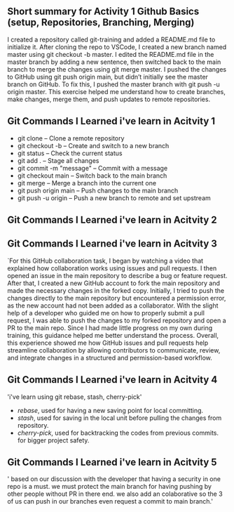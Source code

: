 ## Short summary for Activity 1 Github Basics (setup, Repositories, Branching, Merging)

I created a repository called git-training and added a README.md file to initialize it. After cloning the repo to VSCode, I created a new branch named master using git checkout -b master. I edited the README.md file in the master branch by adding a new sentence, then switched back to the main branch to merge the changes using git merge master. I pushed the changes to GitHub using git push origin main, but didn’t initially see the master branch on GitHub. To fix this, I pushed the master branch with git push -u origin master. This exercise helped me understand how to create branches, make changes, merge them, and push updates to remote repositories.

## Git Commands I Learned i've learn in Acitvity 1
- git clone <repo-url> – Clone a remote repository
- git checkout -b <branch-name> – Create and switch to a new branch
- git status – Check the current status
- git add . – Stage all changes
- git commit -m "message" – Commit with a message
- git checkout main – Switch back to the main branch
- git merge <branch-name> – Merge a branch into the current one
- git push origin main – Push changes to the main branch
- git push -u origin <branch-name> – Push a new branch to remote and set upstream

## Git Commands I Learned i've learn in Acitvity 2


## Git Commands I Learned i've learn in Acitvity 3
`For this GitHub collaboration task, I began by watching a video that explained how collaboration works using issues and pull requests. I then opened an issue in the main repository to describe a bug or feature request. After that, I created a new GitHub account to fork the main repository and made the necessary changes in the forked copy. Initially, I tried to push the changes directly to the main repository but encountered a permission error, as the new account had not been added as a collaborator. With the slight help of a developer who guided me on how to properly submit a pull request, I was able to push the changes to my forked repository and open a PR to the main repo. Since I had made little progress on my own during training, this guidance helped me better understand the process. Overall, this experience showed me how GitHub issues and pull requests help streamline collaboration by allowing contributors to communicate, review, and integrate changes in a structured and permission-based workflow.

## Git Commands I Learned i've learn in Acitvity 4
'i've learn using git rebase, stash, cherry-pick'
 - *rebase*, used for having a new saving point for local committing.
 - *stash*, used for saving in the local unit before pulling the changes from repository.
 - *cherry-pick*, used for backtracking the codes from previous commits. for bigger project safety.


## Git Commands I Learned i've learn in Acitvity 5
' based on our discussion with the developer that having a security in one repo is a must. we must protect the main branch for having pushing by other people without PR in there end. we also add an colaborative so the 3 of us can push in our branches even request a commit to main branch.'